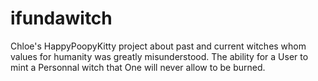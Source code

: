 # ifundawitch
Chloe's HappyPoopyKitty project about past and current witches whom values for humanity was greatly misunderstood.
The ability for a User to mint a Personnal witch that One will never allow to be burned. 
